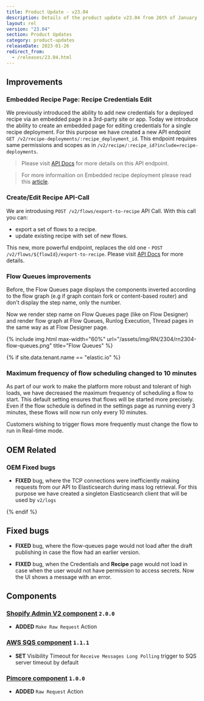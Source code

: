 ```yaml
---
title: Product Update - v23.04
description: Details of the product update v23.04 from 26th of January 2023.
layout: rel
version: "23.04"
section: Product Updates
category: product-updates
releaseDate: 2023-01-26
redirect_from:
  - /releases/23.04.html
---
```


## Improvements

### Embedded Recipe Page: Recipe Credentials Edit

We previously introduced the ability to add new credentials for a deployed recipe via an embedded page in a 3rd-party site or app. Today we introduce the ability to create an embedded page for editing credentials for a single recipe deployment. For this purpose we have created a new API endpoint `GET /v2/recipe-deployments/:recipe_deployment_id`. This endpoint requires same permissions and scopes as in `/v2/recipe/:recipe_id?include=recipe-deployments`.

> Please visit [API Docs](({{site.data.tenant.apiDocsUri}}/v2#/recipe%20deployments)) for more details on this API endpoint.

> For more informaition on Embedded recipe deployment please read this [article](/guides/embedded-recipe-deployment/).

### Create/Edit Recipe API-Call

We are introdusing `POST /v2/flows/export-to-recipe` API Call. With this call you can:

* export a set of flows to a recipe.
* update existing recipe with set of new flows.

This new, more powerful endpoint, replaces the old one - `POST /v2/flows/${flowId}/export-to-recipe`. Please visit [API Docs](({{site.data.tenant.apiDocsUri}}/v2#/recipes/post_flows_export_to_recipe)) for more details.

### Flow Queues improvements

Before, the Flow Queues page displays the components inverted according to the flow graph (e.g if graph contain fork or content-based router) and don't display the step name, only the number.

Now we render step name on Flow Queues page (like on Flow Designer) and render flow graph at Flow Queues, Runlog Execution, Thread pages in the same way as at Flow Designer page.

{% include img.html max-width="60%" url="/assets/img/RN/2304/rn2304-flow-queues.png" title="Flow Queues" %}

{% if site.data.tenant.name == "elastic.io" %}

### Maximum frequency of flow scheduling changed to 10 minutes

As part of our work to make the platform more robust and tolerant of high loads, we have decreased the maximum frequency of scheduling a flow to start. This default setting ensures that flows will be started more precisely. Even if the flow schedule is defined in the settings page as running every 3 minutes, these flows will now run only every 10 minutes.

Customers wishing to trigger flows more frequently must change the flow to run in Real-time mode.

## OEM Related

### OEM Fixed bugs

*   **FIXED** bug, where the TCP connections were inefficiently making requests from our API to Elasticsearch during mass log retrieval. For this purpose we have created a singleton Elasticsearch client that will be used by `v2/logs`

{% endif %}

## Fixed bugs

*   **FIXED** bug, where the flow-queues page would not load after the draft publishing in case the flow had an earlier version.

*   **FIXED** bug, when the Credentials and **Recipe** page would not load in case when the user would not have permission to access secrets. Now the UI shows a message with an error.

## Components

### [Shopify Admin V2 component](/components/shopify-admin-v2/) `2.0.0`

*   **ADDED** `Make Raw Request` Action

### [AWS SQS component](/components/aws-sqs/) `1.1.1`

*   **SET** Visibility Timeout for `Receive Messages Long Polling` trigger to SQS server timeout by default

### [Pimcore component](/components/pimcore/) `1.0.0`

*   **ADDED** `Raw Request` Action
